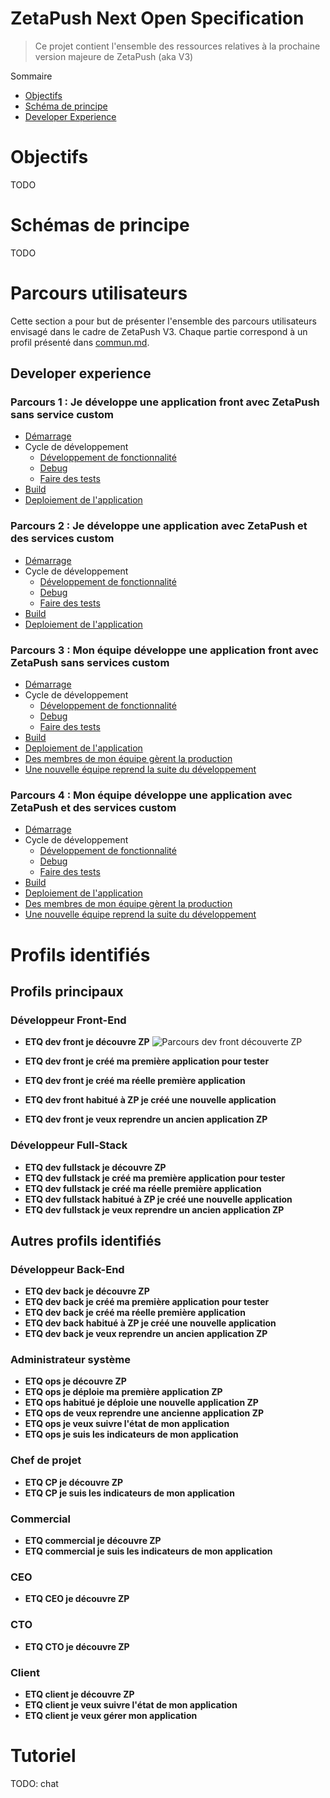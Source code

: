 # ZetaPush Next Open Specification

> Ce projet contient l'ensemble des ressources relatives à la prochaine version majeure de ZetaPush (aka V3)

Sommaire

- [Objectifs](#objectifs)
- [Schéma de principe](#schemas-de-principe.md)
- [Developer Experience](#developer-experience.md)


# Objectifs

TODO

# Schémas de principe

TODO


# Parcours utilisateurs

Cette section a pour but de présenter l'ensemble des parcours utilisateurs envisagé dans le cadre de ZetaPush V3. Chaque partie correspond à un profil présenté dans [commun.md](./commun.md).

## Developer experience

### Parcours 1 : Je développe une application front avec ZetaPush sans service custom

- [Démarrage](./1-bootstrap.md#parcours-1)
- Cycle de développement
  - [Développement de fonctionnalité](./2-dev.md#parcours-1)
  - [Debug](./3-debug.md#parcours-1)
  - [Faire des tests](./4-test.md#parcours-1)
- [Build](./5-build.md#parcours-1)
- [Deploiement de l'application](./6-deploy.md#parcours-1)


### Parcours 2 : Je développe une application avec ZetaPush et des services custom

- [Démarrage](./1-bootstrap.md#parcours-2)
- Cycle de développement
  - [Développement de fonctionnalité](./2-dev.md#parcours-2)
  - [Debug](./3-debug.md#parcours-2)
  - [Faire des tests](./4-test.md#parcours-2)
- [Build](./5-build.md#parcours-2)
- [Deploiement de l'application](./6-deploy.md#parcours-2)


### Parcours 3 : Mon équipe développe une application front avec ZetaPush sans services custom

- [Démarrage](./1-bootstrap.md#parcours-3)
- Cycle de développement
  - [Développement de fonctionnalité](./2-dev.md#parcours-3)
  - [Debug](./3-debug.md#parcours-3)
  - [Faire des tests](./4-test.md#parcours-3)
- [Build](./5-build.md#parcours-3)
- [Deploiement de l'application](./6-deploy.md#parcours-3)
- [Des membres de mon équipe gèrent la production](./7-exploitation.md#parcours-3)
- [Une nouvelle équipe reprend la suite du développement](./8-evolution.md#parcours-3)


### Parcours 4 : Mon équipe développe une application avec ZetaPush et des services custom

- [Démarrage](./1-bootstrap.md#parcours-4)
- Cycle de développement
  - [Développement de fonctionnalité](./2-dev.md#parcours-4)
  - [Debug](./3-debug.md#parcours-4)
  - [Faire des tests](./4-test.md#parcours-4)
- [Build](./5-build.md#parcours-4)
- [Deploiement de l'application](./6-deploy.md#parcours-4)
- [Des membres de mon équipe gèrent la production](./7-exploitation.md#parcours-4)
- [Une nouvelle équipe reprend la suite du développement](./8-evolution.md#parcours-4)




# Profils identifiés

## Profils principaux


### Développeur Front-End


* **ETQ dev front je découvre ZP**
![Parcours dev front découverte ZP](https://github.com/zetapush/zetapush-next-open-specification/raw/master/schemas/parcours-dev-front-decouverte-zp.png)

* **ETQ dev front je créé ma première application pour tester**
* **ETQ dev front je créé ma réelle première application**
* **ETQ dev front habitué à ZP je créé une nouvelle application**
* **ETQ dev front je veux reprendre un ancien application ZP**

### Développeur Full-Stack

* **ETQ dev fullstack je découvre ZP**
* **ETQ dev fullstack je créé ma première application pour tester**
* **ETQ dev fullstack je créé ma réelle première application**
* **ETQ dev fullstack habitué à ZP je créé une nouvelle application**
* **ETQ dev fullstack je veux reprendre un ancien application ZP**


## Autres profils identifiés


### Développeur Back-End

* **ETQ dev back je découvre ZP**
* **ETQ dev back je créé ma première application pour tester**
* **ETQ dev back je créé ma réelle première application**
* **ETQ dev back habitué à ZP je créé une nouvelle application**
* **ETQ dev back je veux reprendre un ancien application ZP**

### Administrateur système

* **ETQ ops je découvre ZP**
* **ETQ ops je déploie ma première application ZP**
* **ETQ ops habitué je déploie une nouvelle application ZP**
* **ETQ ops de veux reprendre une ancienne application ZP**
* **ETQ ops je veux suivre l'état de mon application**
* **ETQ ops je suis les indicateurs de mon application**


### Chef de projet

* **ETQ CP je découvre ZP**
* **ETQ CP je suis les indicateurs de mon application**

### Commercial

* **ETQ commercial je découvre ZP**
* **ETQ commercial je suis les indicateurs de mon application**

### CEO

* **ETQ CEO je découvre ZP**

### CTO

* **ETQ CTO je découvre ZP**

### Client

* **ETQ client je découvre ZP**
* **ETQ client je veux suivre l'état de mon application**
* **ETQ client je veux gérer mon application**

# Tutoriel

TODO: chat